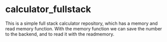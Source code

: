 # calculator_fullstack
This is a simple full stack calculator repository, which has a memory and read memory function. With the memory function we can save the number to the backend, and to read it with the readmemory.

